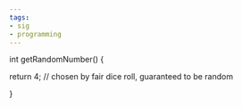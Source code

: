 ```yaml
---
tags:
- sig
- programming
---
```




int getRandomNumber() {

  return 4; // chosen by fair dice roll, guaranteed to be random

}